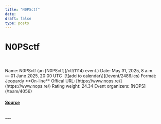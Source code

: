 ```yaml
---
title: "N0PSctf"
date: 
draft: false
type: posts
---
```

# N0PSctf

<br/>

<br/>
Name: N0PSctf (an [N0PSctf](/ctf/1114) event.)  
Date: May 31, 2025, 8 a.m. — 01 June 2025, 20:00 UTC  [\[add to calendar\]](/event/2486.ics)  
Format: Jeopardy  
**On-line**  
Offical URL: [https://www.nops.re/](https://www.nops.re/)  
Rating weight: 24.34  
Event organizers: [NOPS](/team/4056)

#### [Source](https://ctftime.org/event/2486)

<br/>
---
